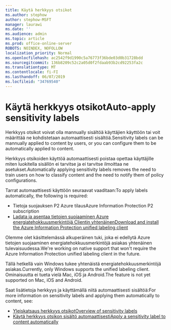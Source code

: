 ```yaml
---
title: Käytä herkkyys otsikot
ms.author: stephow
author: stephow-MSFT
manager: laurawi
ms.date: ''
ms.audience: admin
ms.topic: article
ms.prod: office-online-server
ROBOTS: NOINDEX, NOFOLLOW
localization_priority: Normal
ms.openlocfilehash: ac2542f9d1990c5a76773f36bde03d0b31728bdd
ms.sourcegitcommit: 136b8209c52c2a05d0f2fdaab93b2cd92253fa2c
ms.translationtype: MT
ms.contentlocale: fi-FI
ms.lasthandoff: 06/07/2019
ms.locfileid: "34769540"
---
```

# <a name="auto-apply-sensitivity-labels"></a><span data-ttu-id="a285b-102">Käytä herkkyys otsikot</span><span class="sxs-lookup"><span data-stu-id="a285b-102">Auto-apply sensitivity labels</span></span>

<span data-ttu-id="a285b-103">Herkkyys otsikot voivat olla mannually sisältöä käyttäjien käyttöön tai voit määrittää ne kohdistetaan automaattisesti sisältöä.</span><span class="sxs-lookup"><span data-stu-id="a285b-103">Sensitivity labels can be mannually applied to content by users, or you can configure them to be automatically applied to content.</span></span>

<span data-ttu-id="a285b-104">Herkkyys otsikoiden käyttöä automaattisesti poistaa opettaa käyttäjille miten luokitella sisällön ei tarvitse ja ei tarvitse ilmoittaa ne asetukset.</span><span class="sxs-lookup"><span data-stu-id="a285b-104">Automatically applying sensitivity labels removes the need to train users on how to classify content and the need to notify them of policy configurations.</span></span>

<span data-ttu-id="a285b-105">Tarrat automaattisesti käyttöön seuraavat vaaditaan:</span><span class="sxs-lookup"><span data-stu-id="a285b-105">To apply labels automatically, the following is required:</span></span>

- <span data-ttu-id="a285b-106">Tietoja suojauksen P2 Azure tilaus</span><span class="sxs-lookup"><span data-stu-id="a285b-106">Azure Information Protection P2 subscription</span></span>
- [<span data-ttu-id="a285b-107">Ladata ja asentaa tietojen suojaaminen Azure energiatehokkuusmerkintöjä Clientin yhtenäinen</span><span class="sxs-lookup"><span data-stu-id="a285b-107">Download and install the Azure Information Protection unified labeling client</span></span>](https://docs.microsoft.com/azure/information-protection/rms-client/install-unifiedlabelingclient-app)

<span data-ttu-id="a285b-108">Olemme olet käsittelemässä alkuperäinen tuki, joka ei edellytä Azure tietojen suojaaminen energiatehokkuusmerkintöjä asiakas yhtenäinen tulevaisuudessa.</span><span class="sxs-lookup"><span data-stu-id="a285b-108">We're working on native support that won't require the Azure Information Protection unified labeling client in the future.</span></span>

<span data-ttu-id="a285b-109">Tällä hetkellä vain Windows tukee yhtenäistä energiatehokkuusmerkintöjä asiakas.</span><span class="sxs-lookup"><span data-stu-id="a285b-109">Currently, only Windows supports the unified labeling client.</span></span>  <span data-ttu-id="a285b-110">Ominaisuutta ei tueta vielä Mac, iOS ja Android.</span><span class="sxs-lookup"><span data-stu-id="a285b-110">The feature is not yet supported on Mac, iOS and Android.</span></span>

<span data-ttu-id="a285b-111">Saat lisätietoja herkkyys ja käyttämällä niitä automaattisesti sisältöä:</span><span class="sxs-lookup"><span data-stu-id="a285b-111">For more information on sensitivity labels and applying them automatically to content,  see:</span></span>

- [<span data-ttu-id="a285b-112">Yleiskatsaus herkkyys otsikot</span><span class="sxs-lookup"><span data-stu-id="a285b-112">Overview of sensitivity labels</span></span>](https://docs.microsoft.com/office365/securitycompliance/sensitivity-labels)
- [<span data-ttu-id="a285b-113">Käytä herkkyys otsikon sisältö automaattisesti</span><span class="sxs-lookup"><span data-stu-id="a285b-113">Apply a sensitivity label to content automatically</span></span>](https://docs.microsoft.com/office365/securitycompliance/apply_sensitivity_label_automatically)